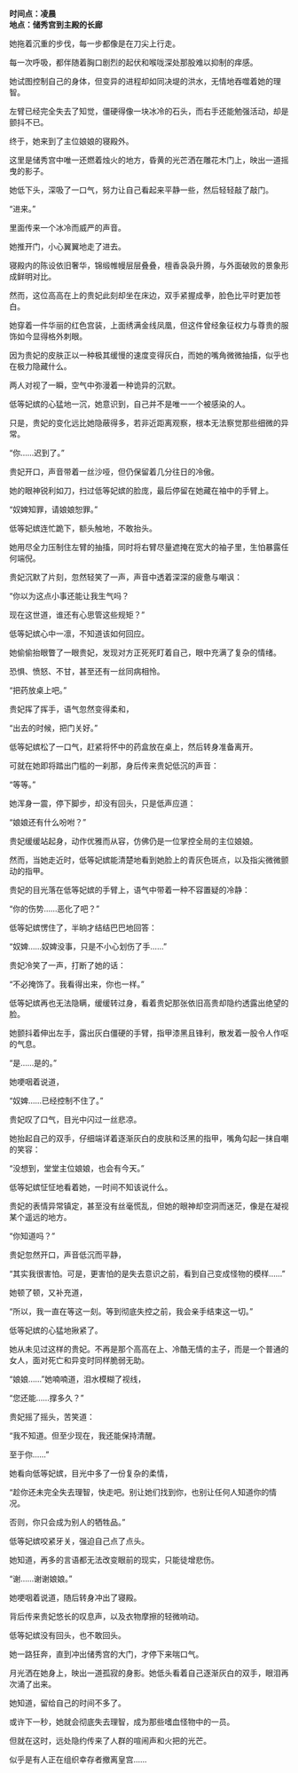 # 

**时间点：凌晨**  
**地点：储秀宫到主殿的长廊**

她拖着沉重的步伐，每一步都像是在刀尖上行走。

每一次呼吸，都伴随着胸口剧烈的起伏和喉咙深处那股难以抑制的痒感。

她试图控制自己的身体，但变异的进程却如同决堤的洪水，无情地吞噬着她的理智。

左臂已经完全失去了知觉，僵硬得像一块冰冷的石头，而右手还能勉强活动，却是颤抖不已。

终于，她来到了主位娘娘的寝殿外。

这里是储秀宫中唯一还燃着烛火的地方，昏黄的光芒洒在雕花木门上，映出一道摇曳的影子。

她低下头，深吸了一口气，努力让自己看起来平静一些，然后轻轻敲了敲门。

“进来。”

里面传来一个冰冷而威严的声音。

她推开门，小心翼翼地走了进去。

寝殿内的陈设依旧奢华，锦缎帷幔层层叠叠，檀香袅袅升腾，与外面破败的景象形成鲜明对比。

然而，这位高高在上的贵妃此刻却坐在床边，双手紧握成拳，脸色比平时更加苍白。

她穿着一件华丽的红色宫装，上面绣满金线凤凰，但这件曾经象征权力与尊贵的服饰如今显得格外刺眼。

因为贵妃的皮肤正以一种极其缓慢的速度变得灰白，而她的嘴角微微抽搐，似乎也在极力隐藏什么。

两人对视了一瞬，空气中弥漫着一种诡异的沉默。

低等妃嫔的心猛地一沉，她意识到，自己并不是唯一一个被感染的人。

只是，贵妃的变化远比她隐蔽得多，若非近距离观察，根本无法察觉那些细微的异常。

“你……迟到了。”

贵妃开口，声音带着一丝沙哑，但仍保留着几分往日的冷傲。

她的眼神锐利如刀，扫过低等妃嫔的脸庞，最后停留在她藏在袖中的手臂上。

“奴婢知罪，请娘娘恕罪。”

低等妃嫔连忙跪下，额头触地，不敢抬头。

她用尽全力压制住左臂的抽搐，同时将右臂尽量遮掩在宽大的袖子里，生怕暴露任何端倪。

贵妃沉默了片刻，忽然轻笑了一声，声音中透着深深的疲惫与嘲讽：

“你以为这点小事还能让我生气吗？

现在这世道，谁还有心思管这些规矩？”

低等妃嫔心中一凛，不知道该如何回应。

她偷偷抬眼瞥了一眼贵妃，发现对方正死死盯着自己，眼中充满了复杂的情绪。

恐惧、愤怒、不甘，甚至还有一丝同病相怜。

“把药放桌上吧。”

贵妃挥了挥手，语气忽然变得柔和，

“出去的时候，把门关好。”

低等妃嫔松了一口气，赶紧将怀中的药盒放在桌上，然后转身准备离开。

可就在她即将踏出门槛的一刹那，身后传来贵妃低沉的声音：

“等等。”

她浑身一震，停下脚步，却没有回头，只是低声应道：

“娘娘还有什么吩咐？”

贵妃缓缓站起身，动作优雅而从容，仿佛仍是一位掌控全局的主位娘娘。

然而，当她走近时，低等妃嫔能清楚地看到她脸上的青灰色斑点，以及指尖微微颤动的指甲。

贵妃的目光落在低等妃嫔的手臂上，语气中带着一种不容置疑的冷静：

“你的伤势……恶化了吧？”

低等妃嫔愣住了，半晌才结结巴巴地回答：

“奴婢……奴婢没事，只是不小心划伤了手……”

贵妃冷笑了一声，打断了她的话：

“不必掩饰了。我看得出来，你也一样。”

低等妃嫔再也无法隐瞒，缓缓转过身，看着贵妃那张依旧高贵却隐约透露出绝望的脸。

她颤抖着伸出左手，露出灰白僵硬的手臂，指甲漆黑且锋利，散发着一股令人作呕的气息。

“是……是的。”

她哽咽着说道，

“奴婢……已经控制不住了。”

贵妃叹了口气，目光中闪过一丝悲凉。

她抬起自己的双手，仔细端详着逐渐灰白的皮肤和泛黑的指甲，嘴角勾起一抹自嘲的笑容：

“没想到，堂堂主位娘娘，也会有今天。”

低等妃嫔怔怔地看着她，一时间不知该说什么。

贵妃的表情异常镇定，甚至没有丝毫慌乱，但她的眼神却空洞而迷茫，像是在凝视某个遥远的地方。

“你知道吗？”

贵妃忽然开口，声音低沉而平静，

“其实我很害怕。可是，更害怕的是失去意识之前，看到自己变成怪物的模样……”

她顿了顿，又补充道，

“所以，我一直在等这一刻。等到彻底失控之前，我会亲手结束这一切。”

低等妃嫔的心猛地揪紧了。

她从未见过这样的贵妃。不再是那个高高在上、冷酷无情的主子，而是一个普通的女人，面对死亡和异变时同样脆弱无助。

“娘娘……”她喃喃道，泪水模糊了视线，

“您还能……撑多久？”

贵妃摇了摇头，苦笑道：

“我不知道。但至少现在，我还能保持清醒。

至于你……”

她看向低等妃嫔，目光中多了一份复杂的柔情，

“趁你还未完全失去理智，快走吧。别让她们找到你，也别让任何人知道你的情况。

否则，你只会成为别人的牺牲品。”

低等妃嫔咬紧牙关，强迫自己点了点头。

她知道，再多的言语都无法改变眼前的现实，只能徒增悲伤。

“谢……谢谢娘娘。”

她哽咽着说道，随后转身冲出了寝殿。

背后传来贵妃悠长的叹息声，以及衣物摩擦的轻微响动。

低等妃嫔没有回头，也不敢回头。

她一路狂奔，直到冲出储秀宫的大门，才停下来喘口气。

月光洒在她身上，映出一道孤寂的身影。她低头看着自己逐渐灰白的双手，眼泪再次涌了出来。

她知道，留给自己的时间不多了。

或许下一秒，她就会彻底失去理智，成为那些嗜血怪物中的一员。

但就在这时，远处隐约传来了人群的喧闹声和火把的光芒。

似乎是有人正在组织幸存者撤离皇宫……

